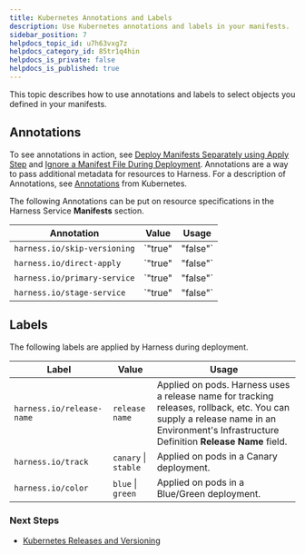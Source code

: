 ```yaml
---
title: Kubernetes Annotations and Labels
description: Use Kubernetes annotations and labels in your manifests.
sidebar_position: 7
helpdocs_topic_id: u7h63vxg7z
helpdocs_category_id: 85tr1q4hin
helpdocs_is_private: false
helpdocs_is_published: true
---
```


This topic describes how to use annotations and labels to select objects you defined in your manifests.

## Annotations

To see annotations in action, see [Deploy Manifests Separately using Apply Step](../../cd-execution/kubernetes-executions/deploy-manifests-using-apply-step.md) and [Ignore a Manifest File During Deployment](../../cd-advanced/cd-kubernetes-category/ignore-a-manifest-file-during-deployment.md). Annotations are a way to pass additional metadata for resources to Harness. For a description of Annotations, see [Annotations](https://kubernetes.io/docs/concepts/overview/working-with-objects/annotations/) from Kubernetes.

The following Annotations can be put on resource specifications in the Harness Service **Manifests** section.



| **Annotation** | **Value** | **Usage** |
| --- | --- | --- |
| `harness.io/skip-versioning` | `"true"|"false"` | By default, all the ConfigMap and [Secrets](https://kubernetes.io/docs/concepts/configuration/secret/) resources are versioned by Harness. Corresponding references in PodSpec are also updated with versions.Set to `true` to exclude versioning of a resource (for example ConfigMap or Secret). |
| `harness.io/direct-apply` | `"true"|"false"` | Set to `true` to make a manifest an unmanaged workload.A **managed** workload in Harness is a workload taken to steady state and verified at steady state. If it fails to reach steady state, rollback occurs.An **unmanaged** workload is simply run without checking for steady state.For example, a Canary Deployment requires a minimum of 1 Deployment or StatefulSet as a managed workload. You can deploy additional workloads in the deployment by using the `harness.io/direct-apply: true` for the additional workload manifest.See [What Can I Deploy in Kubernetes?](what-can-i-deploy-in-kubernetes.md). |
| `harness.io/primary-service` | `"true"|"false"` | Identifies the primary Kubernetes service in a Blue/Green deployment. |
| `harness.io/stage-service` | `"true"|"false"` | Identifies the Kubernetes stage service in a Blue/Green deployment. |

## Labels

The following labels are applied by Harness during deployment.


| **Label** | **Value** | **Usage** |
| --- | --- | --- |
| `harness.io/release-name` | `release name` | Applied on pods. Harness uses a release name for tracking releases, rollback, etc. You can supply a release name in an Environment's Infrastructure Definition **Release Name** field. |
| `harness.io/track` | `canary` \| `stable` | Applied on pods in a Canary deployment. |
| `harness.io/color` | `blue` \| `green` | Applied on pods in a Blue/Green deployment. |

### Next Steps

* [Kubernetes Releases and Versioning](kubernetes-releases-and-versioning.md)

